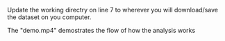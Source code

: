 Update the working directry on line 7 to wherever you will download/save the dataset on you computer.

The "demo.mp4" demostrates the flow of how the analysis works
